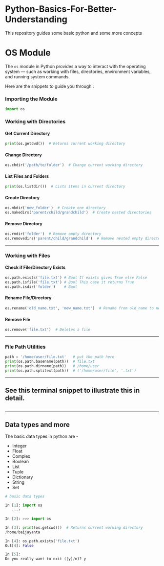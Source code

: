 # Python-Basics-For-Better-Understanding
This repository guides some basic python and some more concepts



# OS Module
The `os` module in Python provides a way to interact with the operating system — such as working with files, directories, environment variables, and running system commands.

Here are the snippets to guide you through : 


### Importing the Module

```python
import os
```

### Working with Directories

#### Get Current Directory

```python
print(os.getcwd())  # Returns current working directory
```

#### Change Directory

```python
os.chdir('/path/to/folder')  # Change current working directory
```

#### List Files and Folders

```python
print(os.listdir())  # Lists items in current directory
```

#### Create Directory

```python
os.mkdir('new_folder')  # Create one directory
os.makedirs('parent/child/grandchild')  # Create nested directories
```

#### Remove Directory

```python
os.rmdir('folder')  # Remove empty directory
os.removedirs('parent/child/grandchild')  # Remove nested empty directories
```

---

### Working with Files

#### Check if File/Directory Exists

```python
os.path.exists('file.txt') # Bool If exixts gives True else False
os.path.isfile('file.txt') # Bool This case it returns True
os.path.isdir('folder')    # Bool 
```

#### Rename File/Directory

```python
os.rename('old_name.txt', 'new_name.txt')  # Rename from old_name to new_name
```

#### Remove File

```python
os.remove('file.txt')  # Deletes a file
```

---

### File Path Utilities

```python
path = '/home/user/file.txt'   # put the path here
print(os.path.basename(path))  # file.txt
print(os.path.dirname(path))   # /home/user
print(os.path.splitext(path))  # ('/home/user/file', '.txt')
```

---

## See this terminal snippet to illustrate this in detail. 
```bash

```

---
## Data types and more
The basic data types in python are - 
- Integer
- Float
- Complex
- Boolean
- List
- Tuple
- Dictionary
- String
- Set
  

```python
# basic data types


```

```python
In [1]: import os
   ...: 

In [2]: >>> import os

In [3]: print(os.getcwd())  # Returns current working directory
/home/baijayanta

In [4]: os.path.exists('file.txt')
Out[4]: False

In [5]:                                                                         
Do you really want to exit ([y]/n)? y
```
